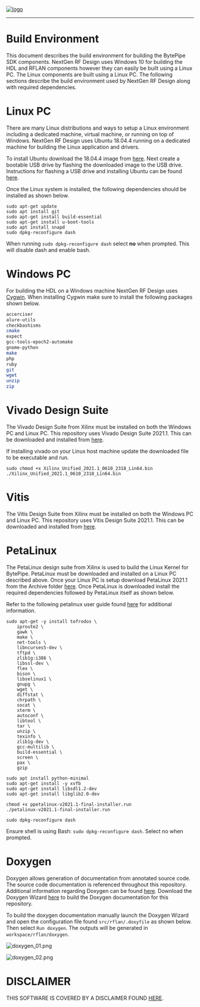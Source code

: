 [![logo](../BytePipe_Logo.png)](../../README.md)

---

# Build Environment

This document describes the build environment for building the BytePipe SDK components.  NextGen RF Design uses Windows 10 for building the HDL and RFLAN components however they can easily be built using a Linux PC.  The Linux components are built using a Linux PC.  The following sections describe the build environment used by NextGen RF Design along with required dependencies.

# Linux PC

There are many Linux distributions and ways to setup a Linux environment including a dedicated machine, virtual machine, or running on top of Windows.  NextGen RF Design uses Ubuntu 18.04.4 running on a dedicated machine for building the Linux application and drivers.  

To install Ubuntu download the 18.04.4 image from [here](http://old-releases.ubuntu.com/releases/18.04.4/).  Next create a bootable USB drive by flashing the downloaded image to the USB drive.  Instructions for flashing a USB drive and installing Ubuntu can be found [here](https://ubuntu.com/tutorials/install-ubuntu-desktop#1-overview).  


Once the Linux system is installed, the following dependencies should be installed as shown below.

```
sudo apt-get update
sudo apt install git
sudo apt-get install build-essential
sudo apt-get install u-boot-tools 
sudo apt install snapd
sudo dpkg-reconfigure dash
```

When running `sudo dpkg-reconfigure dash` select **no** when prompted.  This will disable dash and enable bash.

# Windows PC

For building the HDL on a Windows machine NextGen RF Design uses [Cygwin](https://cygwin.com/install.html).  When installing Cygwin make sure to install the following packages shown below.

```bash
accerciser
alure-utils
checkbashisms
cmake
expect
gcc-tools-epoch2-automake
gnome-python
make
php
ruby
git
wget
unzip
zip
```

# Vivado Design Suite

The Vivado Design Suite from Xilinx must be installed on both the Windows PC and Linux PC.  This repository uses Vivado Design Suite 2021.1.  This can be downloaded and installed from [here](https://www.xilinx.com/support/download/index.html/content/xilinx/en/downloadNav/vivado-design-tools/archive.html).  

If installing vivado on your Linux host machine update the downloaded file to be executable and run.

```
sudo chmod +x Xilinx_Unified_2021.1_0610_2318_Lin64.bin
./Xilinx_Unified_2021.1_0610_2318_Lin64.bin
```

# Vitis

The Vitis Design Suite from Xilinx must be installed on both the Windows PC and Linux PC.  This repository uses Vitis Design Suite 2021.1.  This can be downloaded and installed from [here](https://www.xilinx.com/support/download/index.html/content/xilinx/en/downloadNav/vitis/2021-1.html).


# PetaLinux

The PetaLinux design suite from Xilinx is used to build the Linux Kernel for BytePipe.  PetaLinux must be downloaded and installed on a Linux PC described above.  Once your Linux PC is setup download PetaLinux 2021.1 from the Archive folder [here](https://www.xilinx.com/support/download/index.html/content/xilinx/en/downloadNav/embedded-design-tools/archive.html).  Once PetaLinux is downloaded install the required dependencies followed by PetaLinux itself as shown below.  

Refer to the following petalinux user guide found [here](https://www.xilinx.com/content/dam/xilinx/support/documentation/sw_manuals/xilinx2021_1/ug1144-petalinux-tools-reference-guide.pdf) for additional information.

```
sudo apt-get -y install tofrodos \
    iproute2 \
    gawk \
    make \
    net-tools \
    libncurses5-dev \
    tftpd \
    zlib1g:i386 \
    libssl-dev \
    flex \
    bison \
    libselinux1 \
    gnupg \
    wget \
    diffstat \
    chrpath \
    socat \
    xterm \
    autoconf \
    libtool \
    tar \
    unzip \
    texinfo \
    zlib1g-dev \
    gcc-multilib \
    build-essential \
    screen \
    pax \
    gzip

sudo apt install python-minimal
sudo apt-get install -y xvfb
sudo apt-get install libsdl1.2-dev
sudo apt-get install libglib2.0-dev

chmod +x ppetalinux-v2021.1-final-installer.run
./petalinux-v2021.1-final-installer.run

sudo dpkg-reconfigure dash
```

Ensure shell is using Bash: `sudo dpkg-reconfigure dash`. Select no when prompted.

# Doxygen

Doxygen allows generation of documentation from annotated source code.  The source code documentation is referenced throughout this repository.   Additional information regarding Doxygen can be found [here](https://www.doxygen.nl/index.html).  Download the Doxygen Wizard [here](https://www.doxygen.nl/files/doxygen-1.9.5-setup.exe) to build the Doxygen documentation for this repository. 

To build the doxygen documentation manually launch the Doxygen Wizard and open the configuration file found `src/rflan/.doxyfile` as shown below.  Then select `Run doxygen`.  The outputs will be generated in `workspace/rflan/doxygen`.

![doxygen_01.png](doxygen_01.png)

![doxygen_02.png](doxygen_02.png)


# DISCLAIMER

THIS SOFTWARE IS COVERED BY A DISCLAIMER FOUND [HERE](../../DISCLAIMER.md).
